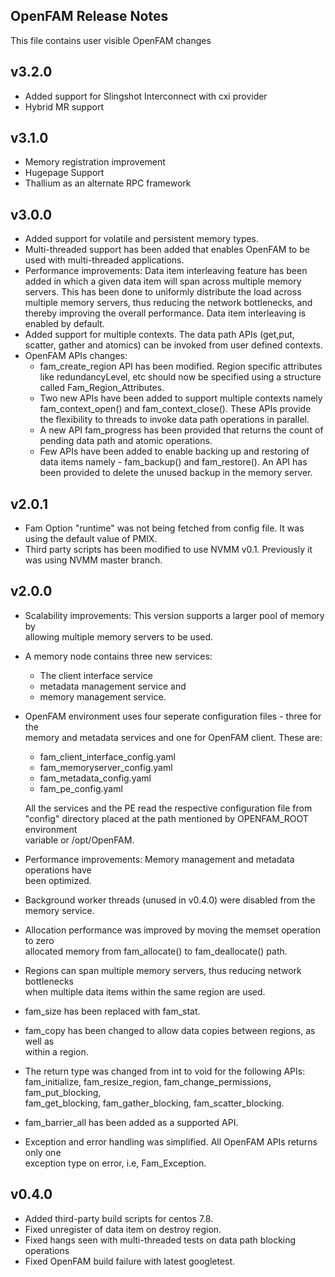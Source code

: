 
OpenFAM Release Notes
---------------------

This file contains user visible OpenFAM changes

v3.2.0
------
 - Added support for Slingshot Interconnect with cxi provider
 - Hybrid MR support

v3.1.0
------
 - Memory registration improvement
 - Hugepage Support
 - Thallium as an alternate RPC framework

v3.0.0
------
 - Added support for volatile and persistent memory types.
 - Multi-threaded support has been added that enables OpenFAM to be used with
   multi-threaded applications.
 - Performance improvements: Data item interleaving feature has been added in
   which a given data item will span across multiple memory servers. This has
   been done to uniformly distribute the load across multiple memory servers,
   thus reducing the network bottlenecks, and thereby improving the overall
   performance. Data item interleaving is enabled by default.
 - Added support for multiple contexts. The data path APIs (get,put, scatter,
   gather and atomics) can be invoked from user defined contexts.
 - OpenFAM APIs changes:
   - fam_create_region API has been modified. Region specific attributes like
     redundancyLevel, etc should now be specified using a structure called
	 Fam_Region_Attributes.
   - Two new APIs have been added to support multiple contexts namely
     fam_context_open() and fam_context_close(). These APIs provide the
	 flexibility to threads to invoke data path operations in parallel.
   - A new API fam_progress has been provided that returns the count of pending
     data path and atomic operations.
   - Few APIs have been added to enable backing up and restoring of data items
     namely - fam_backup() and fam_restore(). An API has been provided to delete
	 the unused backup in the memory server.

v2.0.1
------
 - Fam Option "runtime" was not being fetched from config file. It was using 
   the default value of PMIX.
 - Third party scripts has been modified to use NVMM v0.1. Previously it was 
   using NVMM master branch.
 
v2.0.0
------
 - Scalability improvements: This version supports a larger pool of memory by  
   allowing multiple memory servers to be used. 
 - A memory node contains three new services: 
    - The client interface service
    - metadata management service and 
    - memory management service.
    
 - OpenFAM environment uses four seperate configuration files - three for the  
   memory and metadata services and one for OpenFAM client. These are:  
   - fam_client_interface_config.yaml 
   - fam_memoryserver_config.yaml 
   - fam_metadata_config.yaml 
   - fam_pe_config.yaml 

   All the services and the PE read the respective configuration file from  
   "config" directory placed at the path mentioned by OPENFAM_ROOT environment  
   variable or /opt/OpenFAM.
 - Performance improvements: Memory management and metadata operations have  
   been optimized. 
 - Background worker threads (unused in v0.4.0) were disabled from the  
   memory service.
 - Allocation performance was improved by moving the memset operation to zero   
   allocated memory from fam_allocate() to fam_deallocate() path.
 - Regions can span multiple memory servers, thus reducing network bottlenecks  
   when multiple data items within the same region are used.
 - fam_size has been replaced with fam_stat.
 - fam_copy has been changed to allow data copies between regions, as well as  
   within a region.
 - The return type was changed from int to void for the following APIs:  
   fam_initialize, fam_resize_region, fam_change_permissions, fam_put_blocking,  
   fam_get_blocking, fam_gather_blocking, fam_scatter_blocking.  
 - fam_barrier_all has been added as a supported API.
 - Exception and error handling was simplified. All OpenFAM APIs returns only one  
   exception type on error, i.e, Fam_Exception.
   
v0.4.0
------
 - Added third-party build scripts for centos 7.8.
 - Fixed unregister of data item on destroy region.
 - Fixed hangs seen with multi-threaded tests on data path blocking operations
 - Fixed OpenFAM build failure with latest googletest.
